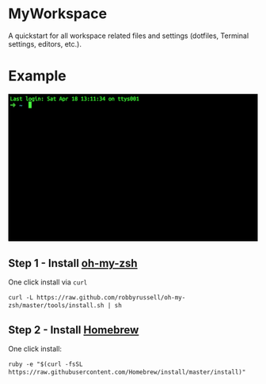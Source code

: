 MyWorkspace
=====================
A quickstart for all workspace related files and settings (dotfiles, Terminal settings, editors, etc.).

# Example

![Image - Screenshot of example terminal screen](https://github.com/RanadeepPolavarapu/MyTerminal/blob/master/screenshots/term_zsh_example_screenshot.png?raw=true)

Step 1 - Install [oh-my-zsh](https://github.com/robbyrussell/oh-my-zsh)
---------------------------
One click install via `curl`

	curl -L https://raw.github.com/robbyrussell/oh-my-zsh/master/tools/install.sh | sh  
	

Step 2 - Install [Homebrew](http://brew.sh/)
---------------------------
One click install:  

	ruby -e "$(curl -fsSL https://raw.githubusercontent.com/Homebrew/install/master/install)"

